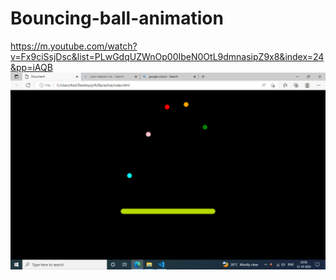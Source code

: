 # Bouncing-ball-animation


https://m.youtube.com/watch?v=Fx9ciSsjDsc&list=PLwGdqUZWnOp00IbeN0OtL9dmnasipZ9x8&index=24&pp=iAQB
![alt text](https://github.com/amanna1234/Bouncing-ball-animation/blob/main/Bouncing%20ball%20animation.png)
